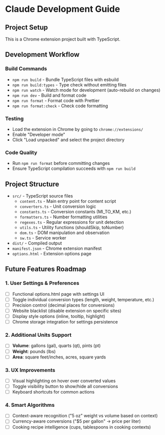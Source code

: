 # Claude Development Guide

## Project Setup

This is a Chrome extension project built with TypeScript.

## Development Workflow

### Build Commands

- `npm run build` - Bundle TypeScript files with esbuild
- `npm run build:types` - Type check without emitting files
- `npm run watch` - Watch mode for development (auto-rebuild on changes)
- `npm run dev` - Build and format code
- `npm run format` - Format code with Prettier
- `npm run format:check` - Check code formatting

### Testing

- Load the extension in Chrome by going to `chrome://extensions/`
- Enable "Developer mode"
- Click "Load unpacked" and select the project directory

### Code Quality

- Run `npm run format` before committing changes
- Ensure TypeScript compilation succeeds with `npm run build`

## Project Structure

- `src/` - TypeScript source files
    - `content.ts` - Main entry point for content script
    - `converters.ts` - Unit conversion logic
    - `constants.ts` - Conversion constants (MI_TO_KM, etc.)
    - `formatters.ts` - Number formatting utilities
    - `regexes.ts` - Regular expressions for unit detection
    - `utils.ts` - Utility functions (shouldSkip, toNumber)
    - `dom.ts` - DOM manipulation and observation
    - `sw.ts` - Service worker
- `dist/` - Compiled output
- `manifest.json` - Chrome extension manifest
- `options.html` - Extension options page

## Future Features Roadmap

### 1. User Settings & Preferences

- [ ] Functional options.html page with settings UI
- [ ] Toggle individual conversion types (length, weight, temperature, etc.)
- [ ] Precision control (decimal places for conversions)
- [ ] Website blacklist (disable extension on specific sites)
- [ ] Display style options (inline, tooltip, highlight)
- [ ] Chrome storage integration for settings persistence

### 2. Additional Units Support

- [ ] **Volume**: gallons (gal), quarts (qt), pints (pt)
- [ ] **Weight**: pounds (lbs)
- [ ] **Area**: square feet/inches, acres, square yards

### 3. UX Improvements

- [ ] Visual highlighting on hover over converted values
- [ ] Toggle visibility button to show/hide all conversions
- [ ] Keyboard shortcuts for common actions

### 4. Smart Algorithms

- [ ] Context-aware recognition ("5 oz" weight vs volume based on context)
- [ ] Currency-aware conversions ("$5 per gallon" → price per liter)
- [ ] Cooking recipe intelligence (cups, tablespoons in cooking contexts)
